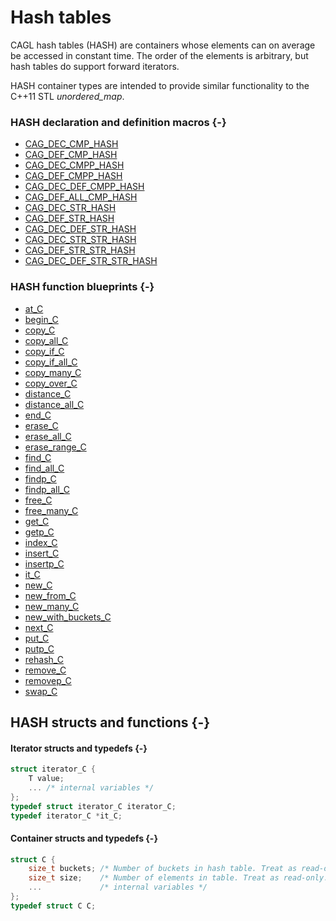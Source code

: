 # Hash tables

CAGL hash tables (HASH) are containers whose elements can on average be accessed in constant time. The order of the elements is arbitrary, but hash tables do support forward iterators.

HASH container types are intended to provide similar functionality to the C++11 STL *unordered_map*.

### HASH declaration and definition macros {-}

- [CAG_DEC_CMP_HASH](#cag_dec_cmp_hash)
- [CAG_DEF_CMP_HASH](#cag_def_cmp_hash)
- [CAG_DEC_CMPP_HASH](#cag_dec_cmpp_hash)
- [CAG_DEF_CMPP_HASH](#cag_def_cmpp_hash)
- [CAG_DEC_DEF_CMPP_HASH](#cag_dec_def_cmpp_hash)
- [CAG_DEF_ALL_CMP_HASH](#cag_def_all_cmp_hash)
- [CAG_DEC_STR_HASH](#cag_dec_str_hash)
- [CAG_DEF_STR_HASH](#cag_def_str_hash)
- [CAG_DEC_DEF_STR_HASH](#cag_dec_def_str_hash)
- [CAG_DEC_STR_STR_HASH](#cag_dec_str_str_hash)
- [CAG_DEF_STR_STR_HASH](#cag_def_str_str_hash)
- [CAG_DEC_DEF_STR_STR_HASH](#cag_dec_def_str_str_hash)

### HASH function blueprints {-}

- [at_C](#at_C-adhst)
- [begin_C](#begin_C-adhst)
- [copy_C](#copy_C-adhst)
- [copy_all_C](#copy_all_C-adhst)
- [copy_if_C](#copy_if_C-adhst)
- [copy_if_all_C](#copy_if_all_C-adhst)
- [copy_many_C](#copy_many_C-adhst)
- [copy_over_C](#copy_over_C-adhst)
- [distance_C](#distance_C-adhst)
- [distance_all_C](#distance_all_C-adhst)
- [end_C](#end_C-adhst)
- [erase_C](#erase_C-adht)
- [erase_all_C](#erase_all_C-adhst)
- [erase_range_C](#erase_range_C-adhst)
- [find_C](#find_C-adhst)
- [find_all_C](#find_all_C-adhst)
- [findp_C](#findp_C-adhst)
- [findp_all_C](#findp_all_C-adhst)
- [free_C](#free_C-adhst)
- [free_many_C](#free_many_C-adhst)
- [get_C](#get_C-ht)
- [getp_C](#getp_C-ht)
- [index_C](#index_C-adhst)
- [insert_C](#insert_C-adht)
- [insertp_C](#insertp_C-adht)
- [it_C](#it_C-adhst)
- [new_C](#new_C-adhst)
- [new_from_C](#new_from_C-adhst)
- [new_many_C](#new_many_C-adhst)
- [new_with_buckets_C](#new_with_buckets_C-h)
- [next_C](#next_C-adhst)
- [put_C](#put_C-adhst)
- [putp_C](#putp_C)
- [rehash_C](#rehash_C-h)
- [remove_C](#remove_C-ht)
- [removep_C](#removep_C)
- [swap_C](#swap_C-adhst)


## HASH structs and functions {-}

#### Iterator structs and typedefs {-}

```C
struct iterator_C {
    T value;
    ... /* internal variables */
};
typedef struct iterator_C iterator_C;
typedef iterator_C *it_C;
```

#### Container structs and typedefs {-}

```C
struct C {
    size_t buckets; /* Number of buckets in hash table. Treat as read-only */
    size_t size;    /* Number of elements in table. Treat as read-only. */
    ...             /* internal variables */
};
typedef struct C C;
```
